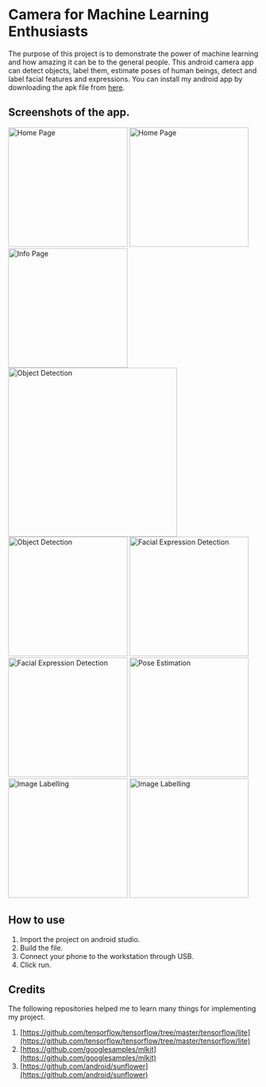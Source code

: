 # Camera for Machine Learning Enthusiasts
The purpose of this project is to demonstrate the power of machine learning and how amazing it can be to the general people. This android camera app can detect objects, label them, estimate poses of human beings, detect and label facial features and expressions. You can install my android app by downloading the apk file from [here](https://drive.google.com/file/d/1gUoWsoXhz2zZZLVYF4hC1DkTFAwwVgEb/view).

## Screenshots of the app.

<img src="https://drive.google.com/uc?export=view&id=1Ecsu17zJTWbWAVLdq9EiZqfZVzC5sQOJ" alt="Home Page" width="240"/> <img src="https://drive.google.com/uc?export=view&id=1Eiy_nTvrOqpVwvHxKzpekwQWbCkVmDqK" alt="Home Page" width="240"/>
<img src="https://drive.google.com/uc?export=view&id=1Ejxo4n3P9s-UpM7MWSankWkxUOFh-Epe" alt="Info Page" width="240"/> <img src="https://drive.google.com/uc?export=view&id=1F8oYbl5UPBHsiBa_wHopvb0Zob3K-UnA" alt="Object Detection" height="340"/>
<img src="https://drive.google.com/uc?export=view&id=1FQZowvWN3jXC8JYALsagEMjBnEktFhpC" alt="Object Detection" width="240"/> <img src="https://drive.google.com/uc?export=view&id=1FyGD6wR9-n9gO_hln94ppZreKlGK9Z0A" alt="Facial Expression Detection" width="240"/>
<img src="https://drive.google.com/uc?export=view&id=1FznLd92fVN8VUgn9K3yNcLufzJqhGJ-b" alt="Facial Expression Detection" width="240"/> <img src="https://drive.google.com/uc?export=view&id=1GEFu8iCyxgksnGZPkgSH7aDn_t7NiDNE" alt="Pose Estimation" width="240"/>
<img src="https://drive.google.com/uc?export=view&id=1FXLMaJATp3q7TrUboC2IfzROKKFV2vg-" alt="Image Labelling" width="240"/> <img src="https://drive.google.com/uc?export=view&id=1Fl93SRalM3RmHD7oZsHZUmIk7ynF4Fol" alt="Image Labelling" width="240"/>

## How to use

1. Import the project on android studio.<br/>
2. Build the file.<br/>
3. Connect your phone to the workstation through USB.<br/>
4. Click run.

## Credits


The following repositories helped me to learn many things for implementing my project.
1. [https://github.com/tensorflow/tensorflow/tree/master/tensorflow/lite](https://github.com/tensorflow/tensorflow/tree/master/tensorflow/lite)<br/>
2. [https://github.com/googlesamples/mlkit](https://github.com/googlesamples/mlkit)
3. [https://github.com/android/sunflower](https://github.com/android/sunflower)

